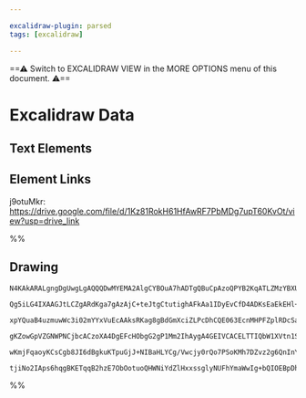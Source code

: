 ```yaml
---

excalidraw-plugin: parsed
tags: [excalidraw]

---
```

==⚠  Switch to EXCALIDRAW VIEW in the MORE OPTIONS menu of this document. ⚠==


# Excalidraw Data
## Text Elements
## Element Links
j9otuMkr: https://drive.google.com/file/d/1Kz81RokH61HfAwRF7PbMDg7upT60KvOt/view?usp=drive_link

%%
## Drawing
```compressed-json
N4KAkARALgngDgUwgLgAQQQDwMYEMA2AlgCYBOuA7hADTgQBuCpAzoQPYB2KqATLZMzYBXUtiRoIACyhQ4zZAHoFAc0JRJQgEYA6bGwC2CgF7N6hbEcK4OCtptbErHALRY8RMpWdx8Q1TdIEfARcZgRmBShcZQUebQAWbQBGGjoghH0EDihmbgBtcDBQMBLoeHF0DM0EYmJcTWDUkshGFnYuNAAOAE5+UtbWTgA5TjFubqSAZgBWToB2ADYeXsLI

Qg5iLG4IXAAGJtLCZgARdKga7gAzAjC+teJtgCtutighAFkAa1IDyEvCfD4ADKsEaEkEHl+EGYUFIbE+CAA6iR1Nw+KtobD4QgQTAwegISQoXC/JIOOFcmgkncIGw4LhsGoYNwkrtdjTrMp8eyMZhuM54t1Jto5tMacy0M5JnNOtoePEeEl5mKMTC4QiAMJsfBsH4SADESQQRqNUM0DM+yhJGy1Or16Fh1mY9MC2ShFBRknGippkgQhGU0m4C26C

xpYQuaB4uzmuwWc3i02mYYxVuEcAAksRKag8gBdGmXciZLPcDhCQE063EcnMHPFZplRDcSarAC+NM0wg2AFFgplsjn8zShHA6ucHlS5jwFnHRYmkqGaUQOJ9ttJZPIlGRCIxtMo2GwuQhdAYFP9ggpiAokgBpIydJIAJXhAAkFklX5cAIIUJ8AMTmAAFTR3mOZQ5lHAAVWdb3oAB5KAFDMBAKAAfiEZ0AF4d0YAB9Fc12XNhsARSdUGufBblVdwK

gKZowGpVZGNWPNCjbcACzoXA4DgEFcHObgG2gP1Mm2IhAygA4GEIVCACELTTIQbW1XVtn1S5NK06TsBEV0oAzc59BBdUEFtNSDRNY0kD6CBdNIfTDIyBTSKUlS7W2R0OGdXB9J0vSsgMoz/wBYFQQqaFtSJWz7McoyTOxZFiFRKMYoC7InOMrEEVxfFIshNKHMCzKX1JWscyY0pYuKoz4PpRlYBZNlCrijJ/04KB/1wfQAQlVBKsgaqMuCjqgUII

wKmjFqaoyKCsCgb8JI6dBgkuKTpuGjJ+NIBaHLYCg/Vwcjy0rQo7PSoKMh7DZvz2g6QnInY7v8orNv0W64QoKDym2atpOYbA4UBAANbhOkmdFSgBoH8AATW4eIkgWbQFniTp4mlFVSiMQ99CEjF6AIIQKl2bROnYjbLv0UqNnK37uweWyrRIMaJrLCt8CZ0gWfOOBuCxyBmeId42E2a76mCcjKOo0ohfM+0G0gOTtUe/UNW6dX1ahJ8EGUCtfPUn

tjiNo2IAps6hqgBKETqqB2hzE7ObOotuoQHWNiYdZlHxxssglyNUFhYmaWwIg+bQIOEBpDhXe4SOaWEKAVwqSPzdKOxHgQbAciBGO4BFsWY4aAPpajs6GTtxgoMPfAfdKWBm3BdJs/aKFdJhAxvsb1BHeI0iS5uMvG3wUIFpbqua/ZwF2PADs6AvcIhI4tsgA===
```
%%